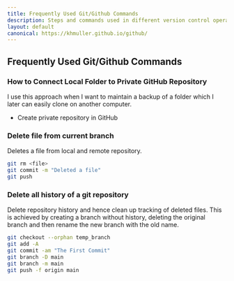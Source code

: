 ```yaml
---
title: Frequently Used Git/Github Commands
description: Steps and commands used in different version control operations
layout: default
canonical: https://khmuller.github.io/github/
---
```


## Frequently Used Git/Github Commands

### How to Connect Local Folder to Private GitHub Repository
I use this approach when I want to maintain a backup of a folder which I later can easily clone on another computer.

- Create private repository in GitHub


### Delete file from current branch
Deletes a file from local and remote repository.

~~~bash
git rm <file>
git commit -m "Deleted a file"
git push
~~~

### Delete all history of a git repository
Delete repository history and hence clean up tracking of deleted files. This is achieved by creating a branch without history, deleting the original branch and then rename the new branch with the old name.

~~~bash
git checkout --orphan temp_branch
git add -A
git commit -am "The First Commit"
git branch -D main
git branch -m main
git push -f origin main
~~~


